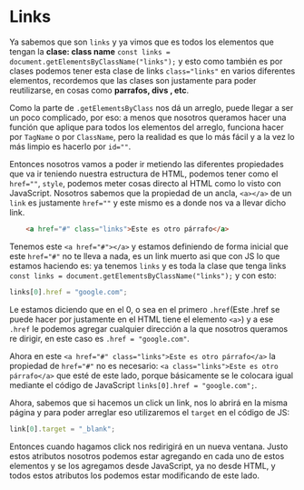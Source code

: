 # Links

Ya sabemos que son ``links`` y ya vimos que es todos los elementos que tengan la **clase: class name** `const links = document.getElementsByClassName("links");` y esto como también es por clases podemos tener esta clase de links `class="links"` en varios diferentes elementos, recordemos que las clases son justamente para poder reutilizarse, en cosas como **parrafos, divs , etc**.


Como la parte de `.getElementsByClass` nos dá un arreglo, puede llegar a ser un poco complicado, por eso: a menos que nosotros queramos hacer una función que aplique para todos los elementos del arreglo, funciona hacer por `TagName` o por `ClassName`, pero la realidad es que lo más fácil y a la vez lo más limpio es hacerlo por `id=""`.

Entonces nosotros vamos a poder ir metiendo las diferentes propiedades que va ir teniendo nuestra estructura de HTML, podemos tener como el `href=""`, `style`, podemos meter cosas directo al HTML como lo visto con JavaScript. Nosotros sabemos que la propiedad de un ancla, `<a></a>` de un ``link`` es justamente `href=""` y este mismo es a donde nos va a llevar dicho link.

```html
	<a href="#" class="links">Este es otro párrafo</a>
```
Tenemos este ``<a href="#"></a>`` y estamos definiendo de forma inicial que este `href="#"` no te lleva a nada, es un link muerto asi que con JS lo que estamos haciendo es: ya tenemos ``links`` y es toda la clase que tenga links `const links = document.getElementsByClassName("links");` y con esto:

```js
links[0].href = "google.com"; 
```
Le estamos diciendo que en el 0, o sea en el primero `.href`(Este .href se puede hacer por justamente en el HTML tiene el elemento ``<a>``) y a ese ``.href`` le podemos agregar cualquier dirección a la que nosotros queramos re dirigir, en este caso es `.href = "google.com"`.

Ahora en este `<a href="#" class="links">Este es otro párrafo</a>` la propiedad de `href="#"` no es necesario: `<a class="links">Este es otro párrafo</a>` que esté de este lado, porque básicamente se le colocara igual mediante el código de JavaScript `links[0].href = "google.com";`.

Ahora, sabemos que si hacemos un click un link, nos lo abrirá en la misma página y para poder arreglar eso utilizaremos el `target` en el código de JS: 

```js
link[0].target = "_blank";
```
Entonces cuando hagamos click nos redirigirá en un nueva ventana.
Justo estos atributos nosotros podemos estar agregando en cada uno de estos elementos y se los agregamos desde JavaScript, ya no desde HTML, y todos estos atributos los podemos estar modificando de este lado.
